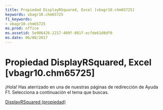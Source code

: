 ```yaml
---
title: Propiedad DisplayRSquared, Excel [vbagr10.chm65725]
keywords: vbagr10.chm65725
f1_keywords:
- vbagr10.chm65725
ms.prod: office
ms.assetid: 5e906426-2217-409f-801f-ecfde61d8df0
ms.date: 06/08/2017
---
```





# Propiedad DisplayRSquared, Excel [vbagr10.chm65725]

¡Hola! Has aterrizado en una de nuestras páginas de redirección de Ayuda F1. Selecciona a continuación el tema que buscas.


 [DisplayRSquared (propiedad)](http://msdn.microsoft.com/library/displayrsquared-property%28Office.15%29.aspx)


